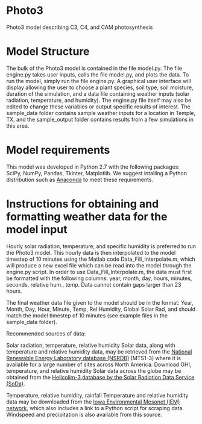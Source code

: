 # Photo3
Photo3 model describing C3, C4, and CAM photosynthesis

# Model Structure
The bulk of the Photo3 model is contained in the file model.py. The file engine.py takes user inputs, calls the file model.py, and plots the data. 
To run the model, simply run the file engine.py. A graphical user interface will display allowing the user to choose a plant species, soil type, soil moisture, duration of the simulation, and a data file containing weather inputs (solar radiation, temperature, and humidity). The engine.py file itself may also be edited to change these variables or output specific results of interest. 
The sample_data folder contains sample weather inputs for a location in Temple, TX, and the sample_output folder contains results from a few simulations in this area.

# Model requirements
This model was developed in Python 2.7 with the following packages: SciPy, NumPy, Pandas, Tkinter, Matplotlib. We suggest intalling a Python distribution such as [Anaconda][An] to meet these requirements.

[An]: https://www.continuum.io/downloads

# Instructions for obtaining and formatting weather data for the model input
Hourly solar radiation, temperature, and specific humidity is preferred to run the Photo3 model. This hourly data is then interpolated to the model timestep of 10 minutes using the Matlab code Data_Fill_Interpolate.m, which will produce a new excel file which can be read into the model through the engine.py script. In order to use Data_Fill_Interpolate.m, the data must first be formatted with the following columns: year, month, day, hours, minutes, seconds, relative hum., temp. Data cannot contain gaps larger than 23 hours.

The final weather data file given to the model should be in the format:
Year, Month, Day, Hour, Minute, Temp, Rel Humidity, Global Solar Rad,
and should match the model timestep of 10 minutes (see example files in the sample_data folder).

Recommended sources of data:

Solar radiation, temperature, relative humidity
Solar data, along with temperature and relative humidity data, may be retrieved from the [National Renewable Energy Laboratory database (NSRDB)][nsrdb] (MTS1-3) where it is available for a large number of sites across North America.
Download GHI, temperature, and relative humidity
Solar data across the globe may be obtained from the [Helicolim-3 database by the Solar Radiation Data Service (SoDa)][soda]. 

[nsrdb]: https://maps.nrel.gov/nsrdb-viewer//?aL=UdPEX9
[soda]: http://soda-pro.com/web-services/radiation/helioclim-3-for-free

Temperature, relative humidity, rainfall
Temperature and relative humidity data may be downloaded from the [Iowa Environmental Mesonet (IEM) network][iem], which also includes a link to a Python script for scraping data. Windspeed and precipitation is also available from this source. 

[iem]: http://mesonet.agron.iastate.edu/request/download.phtml


